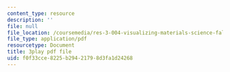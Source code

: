 ```yaml
---
content_type: resource
description: ''
file: null
file_location: /coursemedia/res-3-004-visualizing-materials-science-fall-2017/f0f33cce8225b29421798d3fa1d24268_cFZaKWiBD6I.pdf
file_type: application/pdf
resourcetype: Document
title: 3play pdf file
uid: f0f33cce-8225-b294-2179-8d3fa1d24268
---
```


